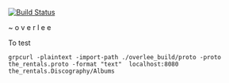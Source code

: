 [![Build Status](https://cloud.drone.io/api/badges/davisvansant/overlee/status.svg)](https://cloud.drone.io/davisvansant/overlee)

~ o v e r l e e  

To test

```
grpcurl -plaintext -import-path ./overlee_build/proto -proto the_rentals.proto -format "text"  localhost:8080 the_rentals.Discography/Albums
```
